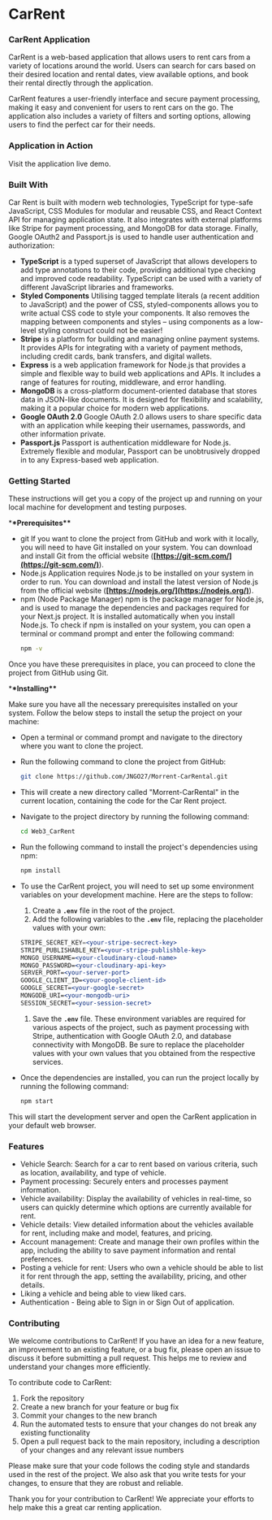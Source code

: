 # CarRent

### CarRent Application

CarRent is a web-based application that allows users to rent cars from a variety of locations around the world. Users can search for cars based on their desired location and rental dates, view available options, and book their rental directly through the application.

CarRent features a user-friendly interface and secure payment processing, making it easy and convenient for users to rent cars on the go. The application also includes a variety of filters and sorting options, allowing users to find the perfect car for their needs.

### Application in Action

Visit the application live demo.

### Built With

Car Rent is built with modern web technologies, TypeScript for type-safe JavaScript, CSS Modules for modular and reusable CSS, and React Context API for managing application state. It also integrates with external platforms like Stripe for payment processing, and MongoDB for data storage. Finally, Google OAuth2 and Passport.js is used to handle user authentication and authorization:

- **TypeScript** is a typed superset of JavaScript that allows developers to add type annotations to their code, providing additional type checking and improved code readability. TypeScript can be used with a variety of different JavaScript libraries and frameworks.
- **Styled Components** Utilising tagged template literals (a recent addition to JavaScript) and the power of CSS, styled-components allows you to write actual CSS code to style your components. It also removes the mapping between components and styles – using components as a low-level styling construct could not be easier!
- **Stripe** is a platform for building and managing online payment systems. It provides APIs for integrating with a variety of payment methods, including credit cards, bank transfers, and digital wallets.
- **Express** is a web application framework for Node.js that provides a simple and flexible way to build web applications and APIs. It includes a range of features for routing, middleware, and error handling.
- **MongoDB** is a cross-platform document-oriented database that stores data in JSON-like documents. It is designed for flexibility and scalability, making it a popular choice for modern web applications.
- **Google OAuth 2.0** Google OAuth 2.0 allows users to share specific data with an application while keeping their usernames, passwords, and other information private.
- **Passport.js** Passport is authentication middleware for Node.js. Extremely flexible and modular, Passport can be unobtrusively dropped in to any Express-based web application.

### **Getting Started**

These instructions will get you a copy of the project up and running on your local machine for development and testing purposes.

\***\*Prerequisites\*\***

- git
  If you want to clone the project from GitHub and work with it locally, you will need to have Git installed on your system. You can download and install Git from the official website (**[https://git-scm.com/](https://git-scm.com/)**).
- Node.js
  Application requires Node.js to be installed on your system in order to run. You can download and install the latest version of Node.js from the official website (**[https://nodejs.org/](https://nodejs.org/)**).
- npm (Node Package Manager)
  npm is the package manager for Node.js, and is used to manage the dependencies and packages required for your Next.js project. It is installed automatically when you install Node.js.
  To check if npm is installed on your system, you can open a terminal or command prompt and enter the following command:
  ```bash
  npm -v
  ```

Once you have these prerequisites in place, you can proceed to clone the project from GitHub using Git.

\***\*Installing\*\***

Make sure you have all the necessary prerequisites installed on your system. Follow the below steps to install the setup the project on your machine:

- Open a terminal or command prompt and navigate to the directory where you want to clone the project.
- Run the following command to clone the project from GitHub:
  ```bash
  git clone https://github.com/JNGO27/Morrent-CarRental.git
  ```
- This will create a new directory called "Morrent-CarRental" in the current location, containing the code for the Car Rent project.
- Navigate to the project directory by running the following command:
  ```bash
  cd Web3_CarRent
  ```
- Run the following command to install the project's dependencies using npm:
  ```bash
  npm install
  ```
- To use the CarRent project, you will need to set up some environment variables on your development machine. Here are the steps to follow:

  1. Create a **`.env`** file in the root of the project.
  2. Add the following variables to the **`.env`** file, replacing the placeholder values with your own:

  ```jsx
  STRIPE_SECRET_KEY=<your-stripe-secrect-key>
  STRIPE_PUBLISHABLE_KEY=<your-stripe-publishble-key>
  MONGO_USERNAME=<your-cloudinary-cloud-name>
  MONGO_PASSWORD=<your-cloudinary-api-key>
  SERVER_PORT=<your-server-port>
  GOOGLE_CLIENT_ID=<your-google-client-id>
  GOOGLE_SECRET=<your-google-secret>
  MONGODB_URI=<your-mongodb-uri>
  SESSION_SECRET=<your-session-secret>
  ```

  1. Save the **`.env`** file.
     These environment variables are required for various aspects of the project, such as payment processing with Stripe, authentication with Google OAuth 2.0, and database connectivity with MongoDB. Be sure to replace the placeholder values with your own values that you obtained from the respective services.

- Once the dependencies are installed, you can run the project locally by running the following command:
  ```bash
  npm start
  ```

This will start the development server and open the CarRent application in your default web browser.

### Features

- Vehicle Search: Search for a car to rent based on various criteria, such as location, availability, and type of vehicle.
- Payment processing: Securely enters and processes payment information.
- Vehicle availability: Display the availability of vehicles in real-time, so users can quickly determine which options are currently available for rent.
- Vehicle details: View detailed information about the vehicles available for rent, including make and model, features, and pricing.
- Account management: Create and manage their own profiles within the app, including the ability to save payment information and rental preferences.
- Posting a vehicle for rent: Users who own a vehicle should be able to list it for rent through the app, setting the availability, pricing, and other details.
- Liking a vehicle and being able to view liked cars.
- Authentication - Being able to Sign in or Sign Out of application.

### Contributing

We welcome contributions to CarRent! If you have an idea for a new feature, an improvement to an existing feature, or a bug fix, please open an issue to discuss it before submitting a pull request. This helps me to review and understand your changes more efficiently.

To contribute code to CarRent:

1. Fork the repository
2. Create a new branch for your feature or bug fix
3. Commit your changes to the new branch
4. Run the automated tests to ensure that your changes do not break any existing functionality
5. Open a pull request back to the main repository, including a description of your changes and any relevant issue numbers

Please make sure that your code follows the coding style and standards used in the rest of the project. We also ask that you write tests for your changes, to ensure that they are robust and reliable.

Thank you for your contribution to CarRent! We appreciate your efforts to help make this a great car renting application.
